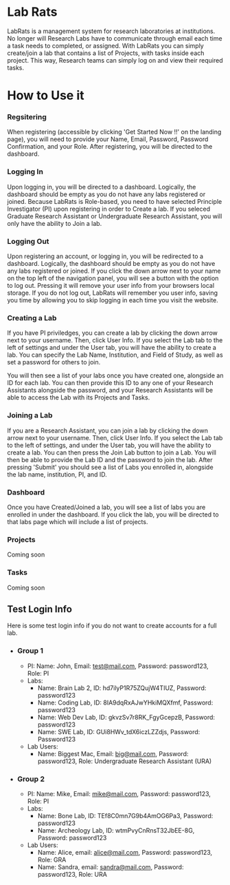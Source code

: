 # Lab Rats

LabRats is a management system for research laboratories at institutions. No longer will Research Labs have to communicate through email each time a task needs to completed, or assigned. With LabRats you can simply create/join a lab that contains a list of Projects, with tasks inside each project. This way, Research teams can simply log on and view their required tasks.

# How to Use it

### Regsitering
When registering (accessible by clicking 'Get Started Now !!' on the landing page), you will need to provide your Name, Email, Password, Password Confirmation, and your Role. After registering, you will be directed to the dashboard. 

### Logging In
Upon logging in, you will be directed to a dashboard. Logically, the dashboard should be empty as you do not have any labs registered or joined.
Because LabRats is Role-based, you need to have selected Principle Investigator (PI) upon registering in order to Create a lab. If you seleced Graduate Research Assistant or Undergraduate Research Assistant, you will only have the ability to Join a lab. 

### Logging Out
Upon registering an account, or logging in, you will be redirected to a dashboard.
Logically, the dashboard should be empty as you do not have any labs registered or joined.
If you click the down arrow next to your name on the top left of the navigation panel, you will see a button with the option to log out. Pressing it will remove your user info from your browsers local storage. If you do not log out, LabRats will remember you user info, saving you time by allowing you to skip logging in each time you visit the website.

### Creating a Lab
If you have PI priviledges, you can create a lab by clicking the down arrow next to your username. Then, click User Info. If you select the Lab tab to the left of settings and under the User tab, you will have the ability to create a lab. You can specify the Lab Name, Institution, and Field of Study, as well as set a password for others to join.

You will then see a list of your labs once you have created one, alongside an ID for each lab. You can then provide this ID to any one of your Research Assistants alongside the password, and your Research Assistants will be able to access the Lab with its Projects and Tasks.

### Joining a Lab
If you are a Research Assistant, you can join a lab by clicking the down arrow next to your username. Then, click User Info. If you select the Lab tab to the left of settings, and under the User tab, you will have the ability to create a lab. You can then press the Join Lab button to join a Lab. You will then be able to provide the Lab ID and the password to join the lab. After pressing 'Submit' you should see a list of Labs you enrolled in, alongside the lab name, institution, PI, and ID.

### Dashboard
Once you have Created/Joined a lab, you will see a list of labs you are enrolled in under the dashboard. If you click the lab, you will be directed to that labs page which will include a list of projects.

### Projects
Coming soon

### Tasks
Coming soon

## Test Login Info

Here is some test login info if you do not want to create accounts for a full lab.

- ### Group 1
  - PI: Name: John, Email: test@mail.com, Password: password123, Role: PI
  - Labs: 
    - Name: Brain Lab 2, ID: hd7ilyP1R75ZQujW4TIUZ, Password: password123
    - Name: Coding Lab, ID: 8IA9dqRxAJwYHkiMQXfmf, Password: password123
    - Name: Web Dev Lab, ID: gkvzSv7r8RK_FgyGcepzB, Password: password123
    - Name: SWE Lab, ID: GUi8HWv_tdX6iczLZZdjs, Password: Password123
  - Lab Users:
    - Name: Biggest Mac, Email: big@mail.com, Password: password123, Role: Undergraduate Research Assistant (URA)
- ### Group 2
  - PI: Name: Mike, Email: mike@mail.com, Password: password123, Role: PI
  - Labs: 
    - Name: Bone Lab, ID: TEf8C0mn7G9b4AmOG6Pa3, Password: password123
    - Name: Archeology Lab, ID: wtmPvyCnRnsT32JbEE-8G, Password: password123
  - Lab Users:
    - Name: Alice, email: alice@mail.com, Password: password123, Role: GRA
    - Name: Sandra, email: sandra@mail.com, Password: password123, Role: URA
